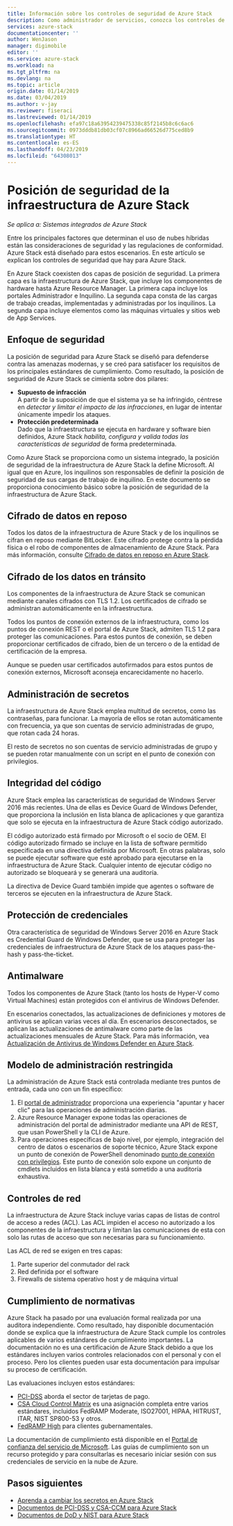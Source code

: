 ```yaml
---
title: Información sobre los controles de seguridad de Azure Stack
description: Como administrador de servicios, conozca los controles de seguridad aplicados a Azure Stack
services: azure-stack
documentationcenter: ''
author: WenJason
manager: digimobile
editor: ''
ms.service: azure-stack
ms.workload: na
ms.tgt_pltfrm: na
ms.devlang: na
ms.topic: article
origin.date: 01/14/2019
ms.date: 03/04/2019
ms.author: v-jay
ms.reviewer: fiseraci
ms.lastreviewed: 01/14/2019
ms.openlocfilehash: efa97c18a63954239475338c85f2145b8c6c6ac6
ms.sourcegitcommit: 0973dddb81db03cf07c8966ad66526d775ced8b9
ms.translationtype: HT
ms.contentlocale: es-ES
ms.lasthandoff: 04/23/2019
ms.locfileid: "64308013"
---
```

# <a name="azure-stack-infrastructure-security-posture"></a>Posición de seguridad de la infraestructura de Azure Stack

*Se aplica a: Sistemas integrados de Azure Stack*

Entre los principales factores que determinan el uso de nubes híbridas están las consideraciones de seguridad y las regulaciones de conformidad. Azure Stack está diseñado para estos escenarios. En este artículo se explican los controles de seguridad que hay para Azure Stack.

En Azure Stack coexisten dos capas de posición de seguridad. La primera capa es la infraestructura de Azure Stack, que incluye los componentes de hardware hasta Azure Resource Manager. La primera capa incluye los portales Administrador e Inquilino. La segunda capa consta de las cargas de trabajo creadas, implementadas y administradas por los inquilinos. La segunda capa incluye elementos como las máquinas virtuales y sitios web de App Services.

## <a name="security-approach"></a>Enfoque de seguridad

La posición de seguridad para Azure Stack se diseñó para defenderse contra las amenazas modernas, y se creó para satisfacer los requisitos de los principales estándares de cumplimiento. Como resultado, la posición de seguridad de Azure Stack se cimienta sobre dos pilares:

 - **Supuesto de infracción**  
A partir de la suposición de que el sistema ya se ha infringido, céntrese en *detectar y limitar el impacto de las infracciones*, en lugar de intentar únicamente impedir los ataques. 
 - **Protección predeterminada**  
Dado que la infraestructura se ejecuta en hardware y software bien definidos, Azure Stack *habilita, configura y valida todas las características de seguridad* de forma predeterminada.

Como Azure Stack se proporciona como un sistema integrado, la posición de seguridad de la infraestructura de Azure Stack la define Microsoft. Al igual que en Azure, los inquilinos son responsables de definir la posición de seguridad de sus cargas de trabajo de inquilino. En este documento se proporciona conocimiento básico sobre la posición de seguridad de la infraestructura de Azure Stack.

## <a name="data-at-rest-encryption"></a>Cifrado de datos en reposo
Todos los datos de la infraestructura de Azure Stack y de los inquilinos se cifran en reposo mediante BitLocker. Este cifrado protege contra la pérdida física o el robo de componentes de almacenamiento de Azure Stack. Para más información, consulte [Cifrado de datos en reposo en Azure Stack](azure-stack-security-bitlocker.md).

## <a name="data-in-transit-encryption"></a>Cifrado de los datos en tránsito
Los componentes de la infraestructura de Azure Stack se comunican mediante canales cifrados con TLS 1.2. Los certificados de cifrado se administran automáticamente en la infraestructura. 

Todos los puntos de conexión externos de la infraestructura, como los puntos de conexión REST o el portal de Azure Stack, admiten TLS 1.2 para proteger las comunicaciones. Para estos puntos de conexión, se deben proporcionar certificados de cifrado, bien de un tercero o de la entidad de certificación de la empresa. 

Aunque se pueden usar certificados autofirmados para estos puntos de conexión externos, Microsoft aconseja encarecidamente no hacerlo. 

## <a name="secret-management"></a>Administración de secretos
La infraestructura de Azure Stack emplea multitud de secretos, como las contraseñas, para funcionar. La mayoría de ellos se rotan automáticamente con frecuencia, ya que son cuentas de servicio administradas de grupo, que rotan cada 24 horas.

El resto de secretos no son cuentas de servicio administradas de grupo y se pueden rotar manualmente con un script en el punto de conexión con privilegios.

## <a name="code-integrity"></a>Integridad del código
Azure Stack emplea las características de seguridad de Windows Server 2016 más recientes. Una de ellas es Device Guard de Windows Defender, que proporciona la inclusión en lista blanca de aplicaciones y que garantiza que solo se ejecuta en la infraestructura de Azure Stack código autorizado. 

El código autorizado está firmado por Microsoft o el socio de OEM. El código autorizado firmado se incluye en la lista de software permitido especificada en una directiva definida por Microsoft. En otras palabras, solo se puede ejecutar software que esté aprobado para ejecutarse en la infraestructura de Azure Stack. Cualquier intento de ejecutar código no autorizado se bloqueará y se generará una auditoría.

La directiva de Device Guard también impide que agentes o software de terceros se ejecuten en la infraestructura de Azure Stack.

## <a name="credential-guard"></a>Protección de credenciales
Otra característica de seguridad de Windows Server 2016 en Azure Stack es Credential Guard de Windows Defender, que se usa para proteger las credenciales de infraestructura de Azure Stack de los ataques pass-the-hash y pass-the-ticket.

## <a name="antimalware"></a>Antimalware
Todos los componentes de Azure Stack (tanto los hosts de Hyper-V como Virtual Machines) están protegidos con el antivirus de Windows Defender.

En escenarios conectados, las actualizaciones de definiciones y motores de antivirus se aplican varias veces al día. En escenarios desconectados, se aplican las actualizaciones de antimalware como parte de las actualizaciones mensuales de Azure Stack. Para más información, vea [Actualización de Antivirus de Windows Defender en Azure Stack](azure-stack-security-av.md).

## <a name="constrained-administration-model"></a>Modelo de administración restringida
La administración de Azure Stack está controlada mediante tres puntos de entrada, cada uno con un fin específico: 
1. El [portal de administrador](azure-stack-manage-portals.md) proporciona una experiencia "apuntar y hacer clic" para las operaciones de administración diarias.
2. Azure Resource Manager expone todas las operaciones de administración del portal de administrador mediante una API de REST, que usan PowerShell y la CLI de Azure. 
3. Para operaciones específicas de bajo nivel, por ejemplo, integración del centro de datos o escenarios de soporte técnico, Azure Stack expone un punto de conexión de PowerShell denominado [punto de conexión con privilegios](azure-stack-privileged-endpoint.md). Este punto de conexión solo expone un conjunto de cmdlets incluidos en lista blanca y está sometido a una auditoría exhaustiva.

## <a name="network-controls"></a>Controles de red
La infraestructura de Azure Stack incluye varias capas de listas de control de acceso a redes (ACL). Las ACL impiden el acceso no autorizado a los componentes de la infraestructura y limitan las comunicaciones de esta con solo las rutas de acceso que son necesarias para su funcionamiento. 

Las ACL de red se exigen en tres capas:
1.  Parte superior del conmutador del rack
2.  Red definida por el software
3.  Firewalls de sistema operativo host y de máquina virtual

## <a name="regulatory-compliance"></a>Cumplimiento de normativas

Azure Stack ha pasado por una evaluación formal realizada por una auditora independiente. Como resultado, hay disponible documentación donde se explica que la infraestructura de Azure Stack cumple los controles aplicables de varios estándares de cumplimiento importantes. La documentación no es una certificación de Azure Stack debido a que los estándares incluyen varios controles relacionados con el personal y con el proceso. Pero los clientes pueden usar esta documentación para impulsar su proceso de certificación.

Las evaluaciones incluyen estos estándares:

- [PCI-DSS](https://www.pcisecuritystandards.org/pci_security/) aborda el sector de tarjetas de pago.
- [CSA Cloud Control Matrix](https://cloudsecurityalliance.org/group/cloud-controls-matrix/#_overview) es una asignación completa entre varios estándares, incluidos FedRAMP Moderate, ISO27001, HIPAA, HITRUST, ITAR, NIST SP800-53 y otros.
- [FedRAMP High](https://www.fedramp.gov/fedramp-releases-high-baseline/) para clientes gubernamentales.

La documentación de cumplimiento está disponible en el [Portal de confianza del servicio de Microsoft](https://servicetrust.microsoft.com/ViewPage/Blueprint). Las guías de cumplimiento son un recurso protegido y para consultarlas es necesario iniciar sesión con sus credenciales de servicio en la nube de Azure.

## <a name="next-steps"></a>Pasos siguientes

- [Aprenda a cambiar los secretos en Azure Stack](azure-stack-rotate-secrets.md)
- [Documentos de PCI-DSS y CSA-CCM para Azure Stack](https://servicetrust.microsoft.com/ViewPage/TrustDocuments)
- [Documentos de DoD y NIST para Azure Stack](https://servicetrust.microsoft.com/ViewPage/Blueprint)
